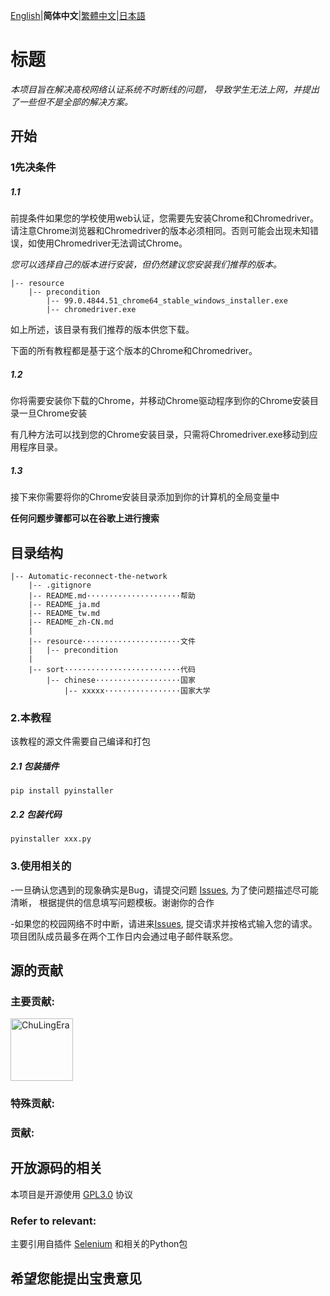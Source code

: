 [English](README.md)|**简体中文**|[繁體中文](README_tw.md)|[日本語](README_ja.md)

# 标题
_本项目旨在解决高校网络认证系统不时断线的问题，
导致学生无法上网，并提出了一些但不是全部的解决方案。_

## 开始

### 1先决条件

##### 1.1

前提条件如果您的学校使用web认证，您需要先安装Chrome和Chromedriver。请注意Chrome浏览器和Chromedriver的版本必须相同。否则可能会出现未知错误，如使用Chromedriver无法调试Chrome。

_您可以选择自己的版本进行安装，但仍然建议您安装我们推荐的版本。_

```
|-- resource
    |-- precondition
        |-- 99.0.4844.51_chrome64_stable_windows_installer.exe
        |-- chromedriver.exe

```
如上所述，该目录有我们推荐的版本供您下载。

下面的所有教程都是基于这个版本的Chrome和Chromedriver。

##### 1.2
你将需要安装你下载的Chrome，并移动Chrome驱动程序到你的Chrome安装目录一旦Chrome安装

有几种方法可以找到您的Chrome安装目录，只需将Chromedriver.exe移动到应用程序目录。

##### 1.3
接下来你需要将你的Chrome安装目录添加到你的计算机的全局变量中

**任何问题步骤都可以在谷歌上进行搜索**

## 目录结构
```
|-- Automatic-reconnect-the-network
    |-- .gitignore
    |-- README.md·····················帮助
    |-- README_ja.md
    |-- README_tw.md
    |-- README_zh-CN.md
    |
    |-- resource······················文件
    |   |-- precondition
    |
    |-- sort··························代码
        |-- chinese···················国家
            |-- xxxxx·················国家大学
```
### 2.本教程
该教程的源文件需要自己编译和打包

##### 2.1 包装插件
```
pip install pyinstaller
```
##### 2.2 包装代码
```
pyinstaller xxx.py
```

### 3.使用相关的
-一旦确认您遇到的现象确实是Bug，请提交问题 [Issues](https://github.com/ChuLingEra/Automatic-reconnect-the-network/issues/new?assignees=&labels=&template=bug_report.md&title=), 为了使问题描述尽可能清晰，
根据提供的信息填写问题模板。谢谢你的合作

-如果您的校园网络不时中断，请进来[Issues](https://github.com/ChuLingEra/Automatic-reconnect-the-network/issues/new?assignees=&labels=&template=feature_Request.md&title=), 提交请求并按格式输入您的请求。
项目团队成员最多在两个工作日内会通过电子邮件联系您。

## 源的贡献

### 主要贡献:
<a href="https://github.com/ChuLingEra"><img src="https://avatars.githubusercontent.com/u/104434077?s=400" alt="ChuLingEra" width="100"></a>

### 特殊贡献:

### 贡献:

## 开放源码的相关
本项目是开源使用 [GPL3.0](https://github.com/ChuLingEra/Automatic-reconnect-the-network/blob/master/LICENSE) 协议



### Refer to relevant:
主要引用自插件 [Selenium](https://www.selenium.dev/) 和相关的Python包

## 希望您能提出宝贵意见
